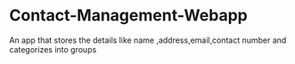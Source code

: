 # Contact-Management-Webapp
An app that stores the details like name ,address,email,contact number and categorizes into groups
